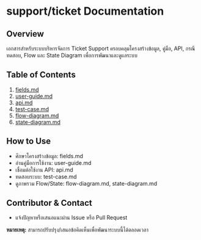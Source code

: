 # support/ticket Documentation

## Overview
เอกสารสำหรับระบบบริหารจัดการ Ticket Support
ครอบคลุมโครงสร้างข้อมูล, คู่มือ, API, กรณีทดสอบ, Flow และ State Diagram เพื่อการพัฒนาและดูแลระบบ

## Table of Contents
1. [fields.md](./fields.md)
2. [user-guide.md](./user-guide.md)
3. [api.md](./api.md)
4. [test-case.md](./test-case.md)
5. [flow-diagram.md](./flow-diagram.md)
6. [state-diagram.md](./state-diagram.md)

## How to Use
- ศึกษาโครงสร้างข้อมูล: fields.md
- อ่านคู่มือการใช้งาน: user-guide.md
- เชื่อมต่อใช้งาน API: api.md
- ทดสอบระบบ: test-case.md
- ดูภาพรวม Flow/State: flow-diagram.md, state-diagram.md

## Contributor & Contact
- แจ้งปัญหาหรือเสนอแนะผ่าน Issue หรือ Pull Request

**หมายเหตุ:**
สามารถปรับปรุง/เสนอข้อคิดเห็นเพื่อพัฒนาระบบนี้ได้ตลอดเวลา
